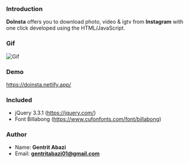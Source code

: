 ### Introduction
**DoInsta** offers you to download photo, video & igtv from **Instagram** with one click developed using the HTML/JavaScript.

### Gif
![Gif](https://i.imgur.com/EL8l3Xm.gif)

### Demo
https://doinsta.netlify.app/

### Included
* jQuery 3.3.1 (https://jquery.com/)
* Font Billabong (https://www.cufonfonts.com/font/billabong)

### Author
* Name: **Gentrit Abazi**
* Email: **gentritabazi01@gmail.com**
